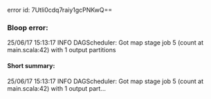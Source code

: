 error id: 7Utli0cdq7raiy1gcPNKwQ==
### Bloop error:

25/06/17 15:13:17 INFO DAGScheduler: Got map stage job 5 (count at main.scala:42) with 1 output partitions
#### Short summary: 

25/06/17 15:13:17 INFO DAGScheduler: Got map stage job 5 (count at main.scala:42) with 1 output part...